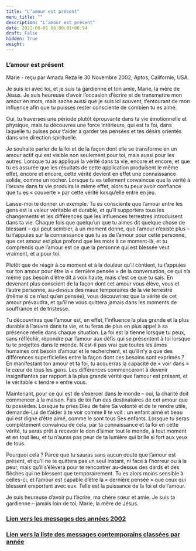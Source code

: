 ```yaml
---
title: "L’amour est présent"
menu_title: ""
description: "L’amour est présent"
date: 2022-06-01 06:00:01+00:94
draft: False
hidden: True
weight:
---
```

### L’amour est présent

Marie - reçu par Amada Reza le 30 Novembre 2002, Aptos, Californie, USA.

Je suis ici avec toi, et je suis ta gardienne et ton amie, Marie, la mère de Jésus. Je suis heureuse d’avoir l’occasion d’écrire et de transmettre mon amour en mots, mais sache aussi que je suis ici souvent, t’entourant de mon influence afin que tu puisses rester consciente de combien tu es aimé.

Oui, tu traverses une période plutôt éprouvante dans ta vie émotionnelle et physique, mais tu découvres une force intérieure, qui est ta foi, dans laquelle tu puises pour t’aider à garder tes pensées et tes désirs orientés dans une direction spirituelle.

Je souhaite parler de la foi et de la façon dont elle se transforme en un amour actif qui est visible non seulement pour toi, mais aussi pour les autres. Lorsque tu as appliqué la vérité dans ta vie, encore et encore, et que tu es assurée que les résultats de cette application produisent le même effet, encore et encore, cette vérité devient en effet une connaissance solide, comme un rocher. Lorsque tu es tellement convaincue que la vérité à l’œuvre dans ta vie produira le même effet, alors tu peux avoir confiance que tu es « couverte » par cette vérité lorsqu’elle entre en jeu.

Laisse-moi te donner un exemple. Tu es consciente que l’amour entre les gens est la valeur véritable et durable, et qu’il supportera tous les changements et les différences que les influences terrestres introduisent dans ta vie. Chaque fois que quelqu’un que tu aimes dit quelque chose de blessant – qui peut sembler, à un moment donné, que l’amour n’existe plus – tu t’appuies sur la connaissance que tu as de l’amour pour cette personne, que cet amour est plus profond que les mots à ce moment-là, et tu comprends que l’amour est ce que la personne qui est blessée veut vraiment, et a pour toi.

Plutôt que de réagir à ce moment et à la douleur qu’il contient, tu t’appuies sur ton amour pour être la « dernière pensée » de la conversation, ce qui n’a même pas besoin d’être dit à voix haute, mais c’est ce que tu sais. En devenant plus conscient de la façon dont cet amour vous élève, vous et l’autre personne, au-dessus des maux temporaires de la vie terrestre (même si ce n’est qu’en pensée), vous découvrirez que la vérité de cet amour prévaudra, et qu’il ne vous quittera jamais dans les moments de souffrance et de tristesse.

Tu découvriras que l’amour est, en effet, l’influence la plus grande et la plus durable à l’œuvre dans ta vie, et tu feras de plus en plus appel à sa présence réelle dans chaque situation. La foi est la tienne lorsque tu peux, sans réfléchir, répondre par l’amour aux défis qui se présentent à toi lorsque tu te projettes dans le monde. N’est-il pas vrai que toutes les âmes humaines ont besoin d’amour et le recherchent, et qu’il n’y a que des différences superficielles entre la façon dont ces besoins sont exprimés ? En manifestant ton amour et ta foi, tu acquerras la capacité de « voir dans » le cœur de tous les gens. Les différences commenceront à devenir insignifiantes par rapport à la plus grande vérité que l’amour est présent, et le véritable « tendre » entre vous.

Maintenant, pour ce qui est de s’exercer dans le monde – oui, la charité doit commencer à la maison. Fais de toi l’un des destinataires de cet amour que tu possèdes. Lorsque tu pries Dieu de faire Sa volonté et de te rendre utile, demande-Lui de t’aider à te voir comme Il te voit : un enfant aimé et beau qui est digne d’être aimé, comme le sont tous Ses enfants. Lorsque tu seras complètement convaincu de cela, par ta connaissance et ta foi en cette vérité, tu seras prêt à recevoir le don d’aimer tout le monde, à tout moment et en tout lieu, et tu n’auras pas peur de ta lumière qui brille si fort aux yeux de tous.

Pourquoi cela ? Parce que tu sauras sans aucun doute que l’amour est présent, et qu’il ne te quittera pas un seul instant, ni face à l’horreur ou à la peur, mais qu’il s’élèvera pour te rencontrer au-dessus des dards et des flèches qui ne blessent que temporairement. Tu es alors moins sensible à celles-ci, et l’amour est capable d’être la « dernière pensée » que ceux qui blessent emportent avec eux. Telle est la puissance de la foi et de l’amour.

Je suis heureuse d’avoir pu t’écrire, ma chère sœur et amie. Je suis ta gardienne – jamais loin de toi, Marie, la mère de Jésus.

### [**Lien vers les messages des années 2002**](/fr-contemporary-messages/fr-contemporary-messages-by-date-order/fr-contemporary-messages-2002/)

### [**Lien vers la liste des messages contemporains classées par année**](/fr-contemporary-messages/fr-contemporary-messages-by-date-order/)